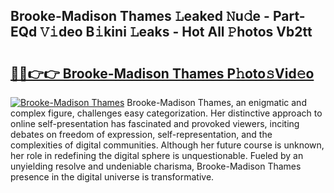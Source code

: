 ## Brooke-Madison Thames 𝙻eaked 𝙽u𝚍e - Part-EQd 𝚅𝚒deo B𝚒kini 𝙻eaks - Hot All 𝙿hotos Vb2tt

# <h2><a href="http://ld6eota.urlbe.top/?page=Brooke-Madison+Thames">🔗🔗👉👉 Brooke-Madison Thames P𝚑oto𝚜Vid𝚎o</a></h2>

[![Brooke-Madison Thames](https://i.imgur.com/eBuTRDB.gif)](http://ld6eota.urlbe.top/?page=Brooke-Madison+Thames)
Brooke-Madison Thames, an enigmatic and complex figure, challenges easy categorization. Her distinctive approach to online self-presentation has fascinated and provoked viewers, inciting debates on freedom of expression, self-representation, and the complexities of digital communities. Although her future course is unknown, her role in redefining the digital sphere is unquestionable. Fueled by an unyielding resolve and undeniable charisma, Brooke-Madison Thames presence in the digital universe is transformative.
